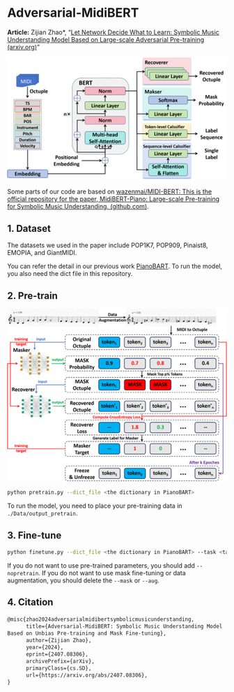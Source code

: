 # Adversarial-MidiBERT

**Article:** Zijian Zhao*, “[Let Network Decide What to Learn: Symbolic Music Understanding Model Based on Large-scale Adversarial Pre-training
 (arxiv.org)](https://arxiv.org/abs/2407.08306)”

![](./img/main.png)



Some parts of our code are based on [wazenmai/MIDI-BERT: This is the official repository for the paper, MidiBERT-Piano: Large-scale Pre-training for Symbolic Music Understanding. (github.com)](https://github.com/wazenmai/MIDI-BERT).



## 1. Dataset

The datasets we used in the paper include POP1K7, POP909, Pinaist8, EMOPIA, and GiantMIDI.

You can refer the detail in our previous work [PianoBART](https://github.com/RS2002/PianoBart). To run the model, you also need the dict file in this repository.



## 2. Pre-train

![](./img/pretrain.png)

```bash
python pretrain.py --dict_file <the dictionary in PianoBART>
```

To run the model, you need to place your pre-training data in `./Data/output_pretrain`.



## 3. Fine-tune

```bash
python finetune.py --dict_file <the dictionary in PianoBART> --task <task name> --dataset <dataset name> --dataroot <dataset path> --class_num <class number> --model_path <pre-trained model path> --mask --aug
```

If you do not want to use pre-trained parameters, you should add `--nopretrain`.
If you do not want to use mask fine-tuning or data augmentation, you should delete the `--mask` or `--aug`.



## 4. Citation

```
@misc{zhao2024adversarialmidibertsymbolicmusicunderstanding,
      title={Adversarial-MidiBERT: Symbolic Music Understanding Model Based on Unbias Pre-training and Mask Fine-tuning}, 
      author={Zijian Zhao},
      year={2024},
      eprint={2407.08306},
      archivePrefix={arXiv},
      primaryClass={cs.SD},
      url={https://arxiv.org/abs/2407.08306}, 
}
```

